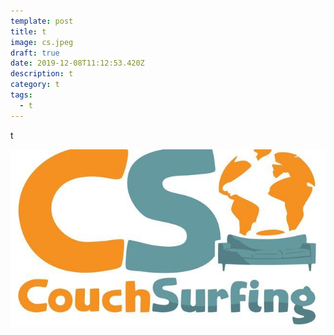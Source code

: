 ```yaml
---
template: post
title: t
image: cs.jpeg
draft: true
date: 2019-12-08T11:12:53.420Z
description: t
category: t
tags:
  - t
---
```

t

![](cs.jpeg)
